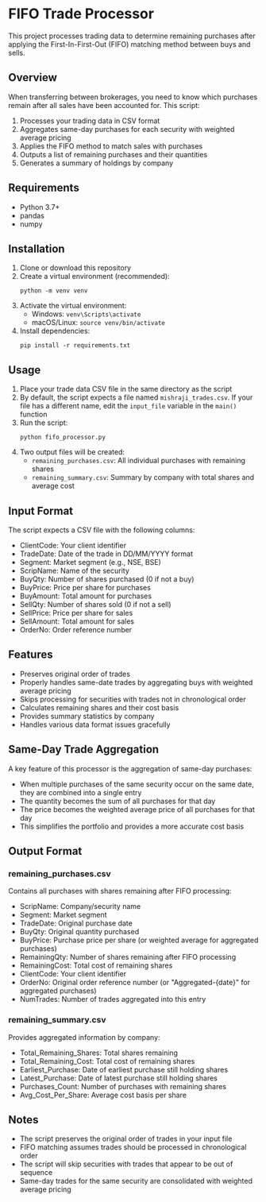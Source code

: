 # FIFO Trade Processor

This project processes trading data to determine remaining purchases after applying the First-In-First-Out (FIFO) matching method between buys and sells.

## Overview

When transferring between brokerages, you need to know which purchases remain after all sales have been accounted for. This script:

1. Processes your trading data in CSV format
2. Aggregates same-day purchases for each security with weighted average pricing
3. Applies the FIFO method to match sales with purchases
4. Outputs a list of remaining purchases and their quantities
5. Generates a summary of holdings by company

## Requirements

- Python 3.7+
- pandas
- numpy

## Installation

1. Clone or download this repository
2. Create a virtual environment (recommended):
   ```
   python -m venv venv
   ```
3. Activate the virtual environment:
   - Windows: `venv\Scripts\activate`
   - macOS/Linux: `source venv/bin/activate`
4. Install dependencies:
   ```
   pip install -r requirements.txt
   ```

## Usage

1. Place your trade data CSV file in the same directory as the script
2. By default, the script expects a file named `mishraji_trades.csv`. If your file has a different name, edit the `input_file` variable in the `main()` function
3. Run the script:
   ```
   python fifo_processor.py
   ```
4. Two output files will be created:
   - `remaining_purchases.csv`: All individual purchases with remaining shares
   - `remaining_summary.csv`: Summary by company with total shares and average cost

## Input Format

The script expects a CSV file with the following columns:
- ClientCode: Your client identifier
- TradeDate: Date of the trade in DD/MM/YYYY format
- Segment: Market segment (e.g., NSE, BSE)
- ScripName: Name of the security
- BuyQty: Number of shares purchased (0 if not a buy)
- BuyPrice: Price per share for purchases
- BuyAmount: Total amount for purchases
- SellQty: Number of shares sold (0 if not a sell)
- SellPrice: Price per share for sales
- SellAmount: Total amount for sales
- OrderNo: Order reference number

## Features

- Preserves original order of trades
- Properly handles same-date trades by aggregating buys with weighted average pricing
- Skips processing for securities with trades not in chronological order
- Calculates remaining shares and their cost basis
- Provides summary statistics by company
- Handles various data format issues gracefully

## Same-Day Trade Aggregation

A key feature of this processor is the aggregation of same-day purchases:

- When multiple purchases of the same security occur on the same date, they are combined into a single entry
- The quantity becomes the sum of all purchases for that day
- The price becomes the weighted average price of all purchases for that day
- This simplifies the portfolio and provides a more accurate cost basis

## Output Format

### remaining_purchases.csv
Contains all purchases with shares remaining after FIFO processing:
- ScripName: Company/security name
- Segment: Market segment
- TradeDate: Original purchase date
- BuyQty: Original quantity purchased
- BuyPrice: Purchase price per share (or weighted average for aggregated purchases)
- RemainingQty: Number of shares remaining after FIFO processing
- RemainingCost: Total cost of remaining shares
- ClientCode: Your client identifier
- OrderNo: Original order reference number (or "Aggregated-{date}" for aggregated purchases)
- NumTrades: Number of trades aggregated into this entry

### remaining_summary.csv
Provides aggregated information by company:
- Total_Remaining_Shares: Total shares remaining
- Total_Remaining_Cost: Total cost of remaining shares
- Earliest_Purchase: Date of earliest purchase still holding shares
- Latest_Purchase: Date of latest purchase still holding shares
- Purchases_Count: Number of purchases with remaining shares
- Avg_Cost_Per_Share: Average cost basis per share

## Notes

- The script preserves the original order of trades in your input file
- FIFO matching assumes trades should be processed in chronological order
- The script will skip securities with trades that appear to be out of sequence
- Same-day trades for the same security are consolidated with weighted average pricing